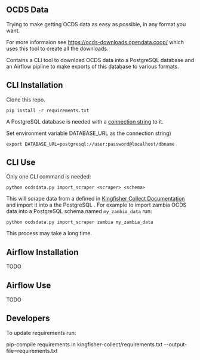 OCDS Data
---------

Trying to make getting OCDS data as easy as possible, in any format you want.

For more informaion see https://ocds-downloads.opendata.coop/ which uses this tool to create all the downloads.

Contains a CLI tool to download OCDS data into a PostgreSQL database and an Airflow pipline to make exports of this database to various formats.


CLI Installation
----------------

Clone this repo.

```
pip install -r requirements.txt
```

A PostgreSQL database is needed with a [connection string](https://www.postgresql.org/docs/current/libpq-connect.html#LIBPQ-CONNSTRING) to it.

Set environment variable DATABASE_URL as the connection string)

```
export DATABASE_URL=postgresql://user:password@localhost/dbname
```

CLI Use
-------

Only one CLI command is needed:

```
python ocdsdata.py import_scraper <scraper> <schema>
```

This will scrape data from a <scraper> defined in [Kingfisher Collect Documentation](https://kingfisher-collect.readthedocs.io/en/latest/spiders.html) and import it into a the PostgreSQL <schema>.  For example to import zambia OCDS data into a PostgreSQL schema named `my_zambia_data` run:

```
python ocdsdata.py import_scraper zambia my_zambia_data
```

This process may take a long time.


Airflow Installation
--------------------

TODO

Airflow Use
-----------

TODO


Developers
----------
To update requirements run:

pip-compile requirements.in kingfisher-collect/requirements.txt --output-file=requirements.txt
